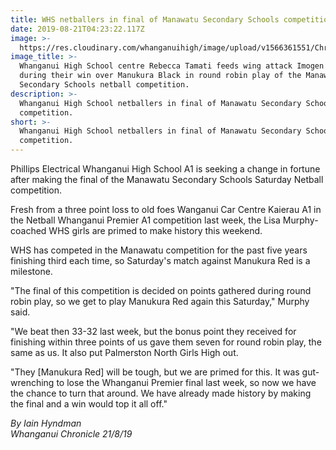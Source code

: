 ```yaml
---
title: WHS netballers in final of Manawatu Secondary Schools competition
date: 2019-08-21T04:23:22.117Z
image: >-
  https://res.cloudinary.com/whanganuihigh/image/upload/v1566361551/Chronicle_21.8.19.jpg
image_title: >-
  Whanganui High School centre Rebecca Tamati feeds wing attack Imogen Flower
  during their win over Manukura Black in round robin play of the Manawatu
  Secondary Schools netball competition.
description: >-
  Whanganui High School netballers in final of Manawatu Secondary Schools
  competition.
short: >-
  Whanganui High School netballers in final of Manawatu Secondary Schools
  competition.
---
```

Phillips Electrical Whanganui High School A1 is seeking a change in fortune after making the final of the Manawatu Secondary Schools Saturday Netball competition.

Fresh from a three point loss to old foes Wanganui Car Centre Kaierau A1 in the Netball Whanganui Premier A1 competition last week, the Lisa Murphy-coached WHS girls are primed to make history this weekend.

WHS has competed in the Manawatu competition for the past five years finishing third each time, so Saturday's match against Manukura Red is a milestone.

"The final of this competition is decided on points gathered during round robin play, so we get to play Manukura Red again this Saturday," Murphy said.

"We beat then 33-32 last week, but the bonus point they received for finishing within three points of us gave them seven for round robin play, the same as us. It also put Palmerston North Girls High out.

"They [Manukura Red] will be tough, but we are primed for this. It was gut-wrenching to lose the Whanganui Premier final last week, so now we have the chance to turn that around. We have already made history by making the final and a win would top it all off."

_By Iain Hyndman_  
_Whanganui Chronicle 21/8/19_
